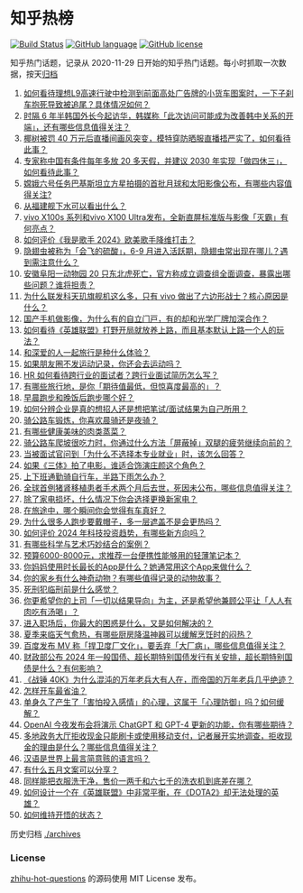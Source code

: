 # 知乎热榜
[![Build Status](https://github.com/ToWeLong/zhihu-hot-questions/workflows/CI/badge.svg)](https://github.com/ToWeLong/zhihu-hot-questions/actions)
[![GitHub language](https://img.shields.io/badge/language-golang-orange.svg)](https://golang.org/)
[![GitHub license](https://img.shields.io/github/license/ToWeLong/zhihu-hot-questions)](https://github.com/ToWeLong/zhihu-hot-questions/blob/main/LICENSE)

知乎热门话题，记录从 2020-11-29 日开始的知乎热门话题。每小时抓取一次数据，按天[归档](./archives)

<!-- BEGIN -->

1. [如何看待理想L9高速行驶中检测到前面高处广告牌的小货车图案时，一下子刹车抱死导致被追尾？具体情况如何？](https://www.zhihu.com/question/655443484)
1. [时隔 6 年半韩国外长今起访华，韩媒称「此次访问可能成为改善韩中关系的开端」，还有哪些信息值得关注？](https://www.zhihu.com/question/655869732)
1. [椰树被罚 40 万元后直播间画风突变，模特穿防晒服直播捂严实了，如何看待此事？](https://www.zhihu.com/question/655841501)
1. [专家称中国有条件每年多放 20 多天假，并建议 2030 年实现「做四休三」，如何看待此事？](https://www.zhihu.com/question/655658715)
1. [嫦娥六号任务巴基斯坦立方星拍摄的首批月球和太阳影像公布，有哪些内容值得关注?](https://www.zhihu.com/question/655608612)
1. [从福建舰下水可以看出什么？](https://www.zhihu.com/question/557411988)
1. [vivo X100s 系列和vivo X100 Ultra发布，全新直屏标准版与影像「灭霸」有何亮点？](https://www.zhihu.com/question/655878207)
1. [如何评价《我是歌手 2024》欧美歌手降维打击？](https://www.zhihu.com/question/655720310)
1. [隐翅虫被称为「会飞的硫酸」，6-9 月进入活跃期，隐翅虫常出现在哪儿？遇到需注意什么？](https://www.zhihu.com/question/655778260)
1. [安徽阜阳一动物园 20 只东北虎死亡，官方称成立调查组全面调查，暴露出哪些问题？谁将担责？](https://www.zhihu.com/question/655846164)
1. [为什么联发科天玑旗舰机这么多，只有 vivo 做出了六边形战⼠？核⼼原因是什么？](https://www.zhihu.com/question/655878547)
1. [国产⼿机做影像，为什么有的⾃⽴⻔⼾，有的却和光学⼚牌加深合作？](https://www.zhihu.com/question/655878734)
1. [如何看待《英雄联盟》打野开局就放养上路，而且基本默认上路一个人的玩法？](https://www.zhihu.com/question/655283733)
1. [和深爱的人一起旅行是种什么体验？](https://www.zhihu.com/question/655338213)
1. [如果朋友圈不发运动记录，你还会去运动吗？](https://www.zhihu.com/question/653134826)
1. [HR 如何看待跨行业的面试者？跨行业面试简历怎么写？](https://www.zhihu.com/question/652111159)
1. [有哪些旅行地，是你「期待值最低，但惊喜度最高的」？](https://www.zhihu.com/question/655140390)
1. [早晨跑步和晚饭后跑步哪个好？](https://www.zhihu.com/question/655132983)
1. [如何分辨企业是真的想招人还是想把笔试/面试结果为自己所用？](https://www.zhihu.com/question/652073853)
1. [骑公路车锻炼，你喜欢晨骑还是夜骑？](https://www.zhihu.com/question/653134630)
1. [有哪些健康美味的肉类蒸菜？](https://www.zhihu.com/question/652804446)
1. [骑公路车爬坡很吃力时，你通过什么方法「屏蔽掉」双腿的疲劳继续向前的？](https://www.zhihu.com/question/653135064)
1. [当被面试官问到「为什么不选择本专业就业」时，该怎么回答？](https://www.zhihu.com/question/593749953)
1. [如果《三体》拍了电影，谁适合饰演庄颜这个角色？](https://www.zhihu.com/question/314658553)
1. [上下班通勤骑自行车，半路下雨怎么办？](https://www.zhihu.com/question/655449072)
1. [全球首例猪肾移植患者手术两个月后去世，死因未公布，哪些信息值得关注？](https://www.zhihu.com/question/655803190)
1. [除了家电损坏，什么情况下你会选择更换新家电？](https://www.zhihu.com/question/653253981)
1. [在旅途中，哪个瞬间你会觉得有车真好？](https://www.zhihu.com/question/654888777)
1. [为什么很多人跑步要戴帽子，多一层遮盖不是会更热吗？](https://www.zhihu.com/question/653134561)
1. [如何评价 2024 年科技投资趋势，有哪些新方向吗？](https://www.zhihu.com/question/655559279)
1. [有哪些科学与艺术巧妙结合的案例？](https://www.zhihu.com/question/653154423)
1. [预算6000-8000元，求推荐一台便携性能够用的轻薄笔记本？](https://www.zhihu.com/question/655323240)
1. [你妈妈使用时长最长的App是什么？她通常用这个App来做什么？](https://www.zhihu.com/question/652493947)
1. [你的家乡有什么神奇动物？有哪些值得记录的动物故事？](https://www.zhihu.com/question/653151442)
1. [死刑犯临刑前是什么感觉？](https://www.zhihu.com/question/24321019)
1. [你更希望你的上司「一切以结果导向」为主，还是希望他兼顾公平让「人人有肉吃有汤喝」？](https://www.zhihu.com/question/655330335)
1. [进入职场后，你最大的困惑是什么，又是如何解决的？](https://www.zhihu.com/question/654515079)
1. [夏季来临天气愈热，有哪些厨房降温神器可以缓解烹饪时的闷热？](https://www.zhihu.com/question/654043536)
1. [百度发布 MV 称「捍卫度厂文化」，要丢弃「大厂病」，哪些信息值得关注？](https://www.zhihu.com/question/655772582)
1. [财政部公布 2024 年一般国债、超长期特别国债发行有关安排，超长期特别国债是什么？有何影响？](https://www.zhihu.com/question/655873570)
1. [《战锤 40K》为什么混沌的万年老兵大有人在，而帝国的万年老兵几乎绝迹？](https://www.zhihu.com/question/615721323)
1. [怎样开车最省油？](https://www.zhihu.com/question/655823067)
1. [单身久了产生了「害怕投入感情」的心理，这属于「心理防御」吗？如何缓解？](https://www.zhihu.com/question/655377108)
1. [OpenAI 今夜发布会将演示 ChatGPT 和 GPT-4 更新的功能，你有哪些期待？](https://www.zhihu.com/question/655886204)
1. [多地政务大厅拒收现金只能刷卡或使用移动支付，记者展开实地调查，拒收现金的理由是什么？哪些信息值得关注？](https://www.zhihu.com/question/655877042)
1. [汉语是世界上最言简意赅的语言吗？](https://www.zhihu.com/question/652795747)
1. [有什么五月文案可以分享？](https://www.zhihu.com/question/453507441)
1. [同样能把衣服洗干净，售价一两千和六七千的洗衣机到底差在哪？](https://www.zhihu.com/question/653253235)
1. [如何设计一个在《英雄联盟》中非常平衡，在《DOTA2》却无法处理的英雄？](https://www.zhihu.com/question/655064399)
1. [如何维持开悟的状态？](https://www.zhihu.com/question/655497846)

<!-- END -->

历史归档 [./archives](./archives)


### License
[zhihu-hot-questions](https://github.com/towelong/zhihu-hot-questions) 的源码使用 MIT License 发布。